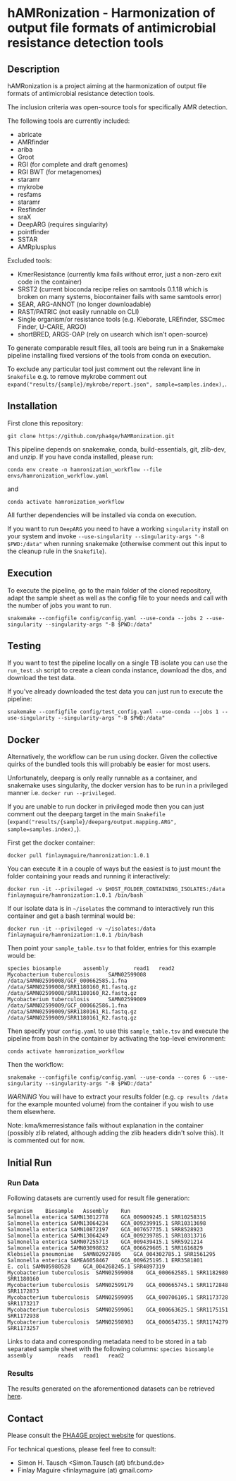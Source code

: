 hAMRonization - Harmonization of output file formats of antimicrobial resistance detection tools 
=======================================
Description
-----------
hAMRonization is a project aiming at the harmonization of output file formats of antimicrobial resistance detection tools. 

The inclusion criteria was open-source tools for specifically AMR detection.

The following tools are currently included:
* abricate
* AMRfinder
* ariba
* Groot
* RGI (for complete and draft genomes)
* RGI BWT (for metagenomes)
* staramr
* mykrobe
* resfams
* staramr
* Resfinder
* sraX
* DeepARG (requires singularity)
* pointfinder
* SSTAR
* AMRplusplus

Excluded tools:
* KmerResistance (currently kma fails without error, just a non-zero exit code in the container)
* SRST2 (current bioconda recipe relies on samtools 0.1.18 which is broken on many systems, biocontainer fails with same samtools error)
* SEAR, ARG-ANNOT (no longer downloadable)
* RAST/PATRIC (not easily runnable on CLI)
* Single organism/or resistance tools (e.g. Kleborate, LREfinder, SSCmec Finder, U-CARE, ARGO)
* shortBRED, ARGS-OAP (rely on usearch which isn't open-source)

To generate comparable result files, all tools are being run in a Snakemake pipeline installing fixed versions of the tools from conda on execution.

To exclude any particular tool just comment out the relevant line in `Snakefile` e.g. to remove mykrobe comment out `expand("results/{sample}/mykrobe/report.json", sample=samples.index),`.

Installation 
------------

First clone this repository:

`git clone https://github.com/pha4ge/hAMRonization.git`

This pipeline depends on snakemake, conda, build-essentials, git, zlib-dev, and unzip. 
If you have conda installed, please run:

`conda env create -n hamronization_workflow --file envs/hamronization_workflow.yaml` 

and 

`conda activate hamronization_workflow`

All further dependencies will be installed via conda on execution.

If you want to run `DeepARG` you need to have a working `singularity` install on your system and invoke `--use-singularity --singularity-args "-B $PWD:/data"` when running snakemake (otherwise comment out this input to the cleanup rule in the `Snakefile`).


Execution
---------

To execute the pipeline, go to the main folder of the cloned repository, adapt the sample sheet as well as the config file to your needs and call with the number of jobs you want to run.

`snakemake --configfile config/config.yaml --use-conda --jobs 2 --use-singularity --singularity-args "-B $PWD:/data"` 

Testing
-------

If you want to test the pipeline locally on a single TB isolate you can use the
`run_test.sh` script to create a clean conda instance, download the dbs, and download
the test data. 

If you've already downloaded the test data you can just run to execute the pipeline:

`snakemake --configfile config/test_config.yaml --use-conda --jobs 1 --use-singularity --singularity-args "-B $PWD:/data"`

Docker
------

Alternatively, the workflow can be run using docker.  Given the collective quirks of the bundled tools this will probably be easier for most users.

Unfortunately, deeparg is only really runnable as a container, and snakemake uses singularity, the docker version has to be run in a privileged manner i.e. `docker run --privileged`.

If you are unable to run docker in privileged mode then you can just comment out the deeparg target in the main `Snakefile` (`expand("results/{sample}/deeparg/output.mapping.ARG", sample=samples.index),`).

First get the docker container:

`docker pull finlaymaguire/hamronization:1.0.1`

You can execute it in a couple of ways but the easiest is to just mount the folder containing your reads and running it interactively:

`docker run -it --privileged -v $HOST_FOLDER_CONTAINING_ISOLATES:/data finlaymaguire/hamronization:1.0.1 /bin/bash`

If our isolate data is in `~/isolates` the command to interactively run this container and get a bash terminal would be:

`docker run -it --privileged -v ~/isolates:/data finlaymaguire/hamronization:1.0.1 /bin/bash`

Then point your `sample_table.tsv` to that folder, entries for this example would be:

```
species biosample       assembly        read1   read2
Mycobacterium tuberculosis      SAMN02599008    /data/SAMN02599008/GCF_000662585.1.fna  /data/SAMN02599008/SRR1180160_R1.fastq.gz       /data/SAMN02599008/SRR1180160_R2.fastq.gz
Mycobacterium tuberculosis      SAMN02599009    /data/SAMN02599009/GCF_000662586.1.fna  /data/SAMN02599009/SRR1180161_R1.fastq.gz       /data/SAMN02599009/SRR1180161_R2.fastq.gz
```

Then specify your `config.yaml` to use this `sample_table.tsv` and execute the pipeline from bash in the container by activating the top-level environment:

`conda activate hamronization_workflow`

Then the workflow:

`snakemake --configfile config/config.yaml --use-conda --cores 6 --use-singularity --singularity-args "-B $PWD:/data"`

*WARNING* You will have to extract your results folder (e.g. `cp results /data` for the example mounted volume) from the container if you wish to use them elsewhere.  

Note: kma/kmerresistance fails without explanation in the container (possibly zlib related, although adding the zlib headers didn't solve this). It is commented out for now.


Initial Run
-----------

### Run Data

Following datasets are currently used for result file generation:
```
organism    Biosample   Assembly    Run
Salmonella enterica SAMN13012778    GCA_009009245.1 SRR10258315
Salmonella enterica SAMN13064234    GCA_009239915.1 SRR10313698
Salmonella enterica SAMN10872197    GCA_007657735.1 SRR8528923
Salmonella enterica SAMN13064249    GCA_009239785.1 SRR10313716
Salmonella enterica SAMN07255713    GCA_009439415.1 SRR5921214
Salmonella enterica SAMN03098832    GCA_006629605.1 SRR1616829
Klebsiella pneumoniae   SAMN02927805    GCA_004302785.1 SRR1561295
Salmonella enterica SAMEA6058467    GCA_009625195.1 ERR3581801
E. coli SAMN05980528    GCA_004268245.1 SRR4897319
Mycobacterium tuberculosis  SAMN02599008    GCA_000662585.1 SRR1182980 SRR1180160
Mycobacterium tuberculosis  SAMN02599179    GCA_000665745.1 SRR1172848 SRR1172873
Mycobacterium tuberculosis  SAMN02599095    GCA_000706105.1 SRR1173728 SRR1173217
Mycobacterium tuberculosis  SAMN02599061    GCA_000663625.1 SRR1175151 SRR1172938
Mycobacterium tuberculosis  SAMN02598983    GCA_000654735.1 SRR1174279 SRR1173257
```
Links to data and corresponding metadata need to be stored in a tab separated sample sheet with the following columns:
`species biosample       assembly        reads   read1   read2`


### Results

The results generated on the aforementioned datasets can be retrieved [here](https://databay.bfrlab.de/d/c937ce66a7f2406e9a0f/).

Contact
-------
Please consult the [PHA4GE project website](https://github.com/pha4ge) for questions.

For technical questions, please feel free to consult:
 * Simon H. Tausch <Simon.Tausch (at) bfr.bund.de> 
 * Finlay Maguire <finlaymaguire (at) gmail.com> 
 

